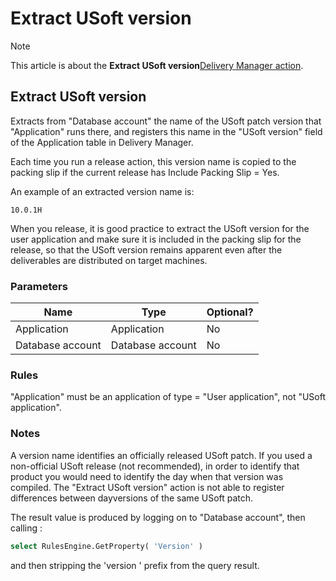 # Extract USoft version



> [!NOTE]
> This article is about the **Extract USoft version**[Delivery Manager action](/docs/Continuous%20delivery/Delivery%20Manager%20actions%20by%20name).

## **Extract USoft version**

Extracts from "Database account" the name of the USoft patch version that "Application" runs there, and registers this name in the "USoft version" field of the Application table in Delivery Manager.

Each time you run a release action, this version name is copied to the packing slip if the current release has Include Packing Slip = Yes.

An example of an extracted version name is:

```
10.0.1H
```

When you release, it is good practice to extract the USoft version for the user application and make sure it is included in the packing slip for the release, so that the USoft version remains apparent even after the deliverables are distributed on target machines.

### Parameters

|**Name**|**Type**|**Optional?**|
|--------|--------|--------|
|Application|Application|No      |
|Database account|Database account|No      |



### Rules

"Application" must be an application of type = "User application", not "USoft application".

### Notes

A version name identifies an officially released USoft patch. If you used a non-official USoft release (not recommended), in order to identify that product you would need to identify the day when that version was compiled. The "Extract USoft version" action is not able to register differences between dayversions of the same USoft patch.

The result value is produced by logging on to "Database account", then calling :

```sql
select RulesEngine.GetProperty( 'Version' )
```

and then stripping the 'version ' prefix from the query result.